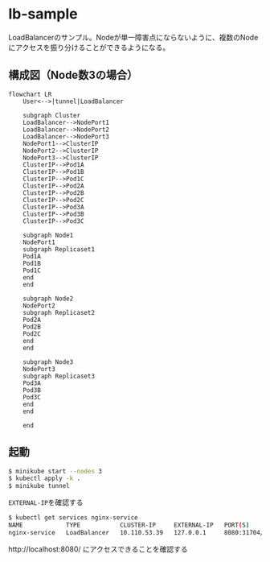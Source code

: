 # lb-sample

LoadBalancerのサンプル。Nodeが単一障害点にならないように、複数のNodeにアクセスを振り分けることができるようになる。

## 構成図（Node数3の場合）

```mermaid
flowchart LR
    User<-->|tunnel|LoadBalancer

    subgraph Cluster
    LoadBalancer-->NodePort1
    LoadBalancer-->NodePort2
    LoadBalancer-->NodePort3
    NodePort1-->ClusterIP
    NodePort2-->ClusterIP
    NodePort3-->ClusterIP
    ClusterIP-->Pod1A
    ClusterIP-->Pod1B
    ClusterIP-->Pod1C
    ClusterIP-->Pod2A
    ClusterIP-->Pod2B
    ClusterIP-->Pod2C
    ClusterIP-->Pod3A
    ClusterIP-->Pod3B
    ClusterIP-->Pod3C

    subgraph Node1
    NodePort1
    subgraph Replicaset1
    Pod1A
    Pod1B
    Pod1C
    end
    end

    subgraph Node2
    NodePort2
    subgraph Replicaset2
    Pod2A
    Pod2B
    Pod2C
    end
    end

    subgraph Node3
    NodePort3
    subgraph Replicaset3
    Pod3A
    Pod3B
    Pod3C
    end
    end

    end
```

## 起動

```sh
$ minikube start --nodes 3
$ kubectl apply -k .
$ minikube tunnel
```

`EXTERNAL-IP`を確認する

```sh
$ kubectl get services nginx-service
NAME            TYPE           CLUSTER-IP     EXTERNAL-IP   PORT(S)          AGE
nginx-service   LoadBalancer   10.110.53.39   127.0.0.1     8080:31704/TCP   5m42s
```

http://localhost:8080/ にアクセスできることを確認する
